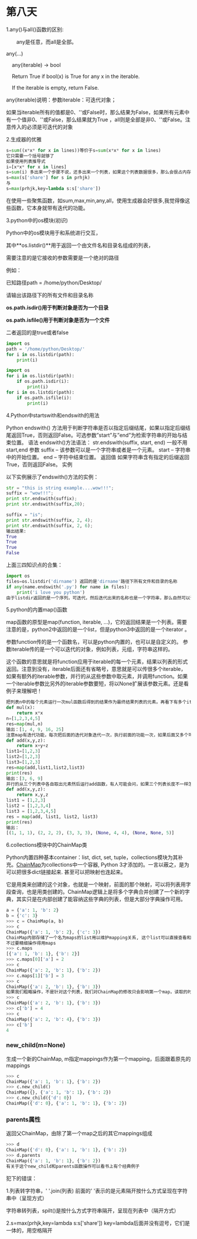 # 第八天

1.any()与all()函数的区别:

　　any是任意，而all是全部。 

any(...)

    any(iterable) -> bool

    Return True if bool(x) is True for any x in the iterable.

    If the iterable is empty, return False.

any(iterable)说明：参数iterable：可迭代对象；

如果当iterable所有的值都是0、''或False时，那么结果为False，如果所有元素中有一个值非0、''或False，那么结果就为True ，all则是全部是非0、''或False。注意传入的必须是可迭代的对象

2.生成器的优雅

```python
s=sum((x*x* for x in lines))等价于s=sum(x*x* for x in lines)
它只需要一个括号就够了
如果使用列表推导式
i=[x*x* for x in lines]
s=sum(i) 多出来一个步骤不说，还多出来一个列表，如果这个列表数据很多，那么会很占内存
s=max(s['share'] for s in prhjk)
与 
s=max(prhjk,key=lambda s:s['share'])
```

在使用一些聚焦函数，如sum,max,min,any,all，使用生成器会好很多,我觉得像这些函数，它本身就带有迭代的功能。

3.python中的os模块(初识)

Python中的os模块用于和系统进行交互，

其中**os.listdir()**用于返回一个由文件名和目录名组成的列表，

需要注意的是它接收的参数需要是一个绝对的路径

例如：

已知路径path = /home/python/Desktop/

请输出该路径下的所有文件和目录名称

**os.path.isdir()用于判断对象是否为一个目录** 

**os.path.isfile()用于判断对象是否为一个文件** 

二者返回的是true或者false

```python
import os
path = '/home/python/Desktop/'
for i in os.listdir(path):
    print(i)

import os
for i in os.listdir(path):
    if os.path.isdir(i):
        print(i)
for i in os.listdir(path):
    if os.path.isfile(i):
        print(i)

```

4.Python中startswith和endswith的用法

Python endswith() 方法用于判断字符串是否以指定后缀结尾，如果以指定后缀结尾返回True，否则返回False。可选参数”start”与”end”为检索字符串的开始与结束位置。 
语法 
endswith()方法语法： 
str.endswith(suffix, start, end) 一般不用start,end
参数 
suffix – 该参数可以是一个字符串或者是一个元素。 
start – 字符串中的开始位置。 
end – 字符中结束位置。 
返回值 
如果字符串含有指定的后缀返回True，否则返回False。 
实例 

以下实例展示了endswith()方法的实例： 

```python
str = "this is string example....wow!!!";
suffix = "wow!!!";
print str.endswith(suffix);
print str.endswith(suffix,20);

suffix = "is";
print str.endswith(suffix, 2, 4);
print str.endswith(suffix, 2, 6);
输出结果:
True
True
True
False
```

上面三四知识点的合集：

```python
import os
files=os.listdir('dirname') 返回的是'dirname'路径下所有文件和目录的名称
if any(name.endswith('.py') for name in files):
    print('i love you python')
由于listdir返回的是一个序列，可迭代，然后迭代出来的名称也是一个字符串，那么自然可以调用endswith方法来返回真假
```

5.python的内置map()函数

map函数的原型是map(function, iterable, …)，它的返回结果是一个列表。需要注意的是，python2中返回的是一个list，但是python3中返回的是一个iterator 。

参数function传的是一个函数名，可以是python内置的，也可以是自定义的。 
参数iterable传的是一个可以迭代的对象，例如列表，元组，字符串这样的。

这个函数的意思就是将function应用于iterable的每一个元素，结果以列表的形式返回。注意到没有，iterable后面还有省略号，意思就是可以传很多个iterable， 如果有额外的iterable参数，并行的从这些参数中取元素，并调用function。如果一个iterable参数比另外的iterable参数要短，将以None扩展该参数元素。还是看例子来理解吧！

```python
把列表n中的每个元素运行一次mul函数后得到的结果作为最终结果列表的元素。再看下有多个iterable参数的情况。
def mul(x):
    return x*x
n=[1,2,3,4,5]
res=map(mul,n)
输出：[1, 4, 9, 16, 25]
注意map有迭代功能，每次把后面的迭代对象迭代一次，执行前面的功能一次，如果后面又多个可迭代对象，都会一次性迭代每个对象的一个，然后执行前面的函数
def add(x,y,z):
    return x+y+z
list1=[1,2,3]
list2=[1,2,3]
list3=[1,2,3]
res=map(add,list1,list2,list3)
print(res)
输出：[3, 6, 9]
并行的从三个列表中各自取出元素然后运行add函数，有人可能会问，如果三个列表长度不一样怎么办，前面已经说了，对于短的那个iterable参数会用None填补。对于上面的例子，如果list3=[1,2]的话，那么这个程序会报错，因为虽然在运行add函数的时候列表list3的最后一个元素会用None填补，但是None和int类型的数是不能相加的。也就是说，除非参数function支持None的运算，否则根本没意义。现在我们看下另一个例子你就明白了
def add(x,y,z):
    return x,y,z
list1 = [1,2,3]
list2 = [1,2,3,4]
list3 = [1,2,3,4,5]
res = map(add, list1, list2, list3)
print(res)
输出：
[(1, 1, 1), (2, 2, 2), (3, 3, 3), (None, 4, 4), (None, None, 5)]
```

6.collections模块中的ChainMap类

Python内置四种基本container：list, dict, set, tuple，collections模块为其补充。[ChainMap](https://docs.python.org/3.5/library/collections.html?highlight=collections#collections.ChainMap)为collections中一个容器, Python 3才添加的。一言以蔽之，是为可以把很多dict链接起来. 甚至可以把映射也连起来。

它是用类来创建的这个对象，也就是一个映射，前面的那个映射，可以将列表用字段查询，也是用类创建的。ChainMap逻辑上是将多个字典合并创建了一个新的字典，其实只是在内部创建了能容纳这些字典的列表，但是大部分字典操作可用。

```python
a = {'a': 1, 'b': 2}
b = {'c': 3}
>>> c = ChainMap(a, b)
>>> c
ChainMap({'a': 1, 'b': 2}, {'c': 3})
ChainMap内部存储了一个名为maps的list用以维护mapping关系, 这个list可以直接查看和修改，修改之后相应ChainMap值也就修改了，可以理解为这个新对象就是一个列表
不过要精细操作得用maps
>>> c.maps
[{'a': 1, 'b': 1}, {'b': 2}]
>>> c.maps[0]['a'] = 2
>>> c
ChainMap({'a': 2, 'b': 1}, {'b': 2})
>>> c.maps[1]['b'] = 3
>>> c
ChainMap({'a': 2, 'b': 1}, {'b': 3})
如果我们粗略操作，不是针对这个列表，我们对ChainMap的修改只会影响第一个map，读取的时候会从第一个map开始读，直到遇到指定的key
>>> c
ChainMap({'a': 2, 'b': 1}, {'b': 3})
>>> c['b'] = 4
>>> c
ChainMap({'a': 2, 'b': 4}, {'b': 3})
>>> c['b']
4
```

### new_child(m=None)

生成一个新的ChainMap, m指定mappings作为第一个mapping，后面跟着原先的mappings

```python
>>> c
ChainMap({'a': 1, 'b': 1}, {'b': 2})
>>> c.new_child()
ChainMap({}, {'a': 1, 'b': 1}, {'b': 2})
>>> c.new_child({'d': 0})
ChainMap({'d': 0}, {'a': 1, 'b': 1}, {'b': 2})
```

### parents属性

返回父ChainMap，由除了第一个map之后的其它mappings组成

```python
>>> d
ChainMap({'d': 0}, {'a': 1, 'b': 1}, {'b': 2})
>>> d.parents
ChainMap({'a': 1, 'b': 1}, {'b': 2})
有关于这个new_child和parents函数操作可以看书上有个经典例子
```

犯下的错误：

1.列表转字符串，' '.join(列表) 前面的' '表示的是元素隔开按什么方式呈现在字符串中（呈现方式）

   字符串转列表，spilt()是按什么方式字符串隔开，呈现在列表中（隔开方式）

2.s=max(prhjk,key=lambda s:s['share']) key=lambda后面并没有逗号，它们是一体的，用空格隔开